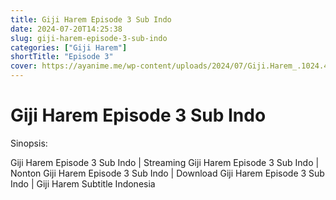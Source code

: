```yaml
---
title: Giji Harem Episode 3 Sub Indo
date: 2024-07-20T14:25:38
slug: giji-harem-episode-3-sub-indo
categories: ["Giji Harem"]
shortTitle: "Episode 3"
cover: https://ayanime.me/wp-content/uploads/2024/07/Giji.Harem_.1024.4159717.webp
---
```


# Giji Harem Episode 3 Sub Indo

<iframe-loader iframe-src1="https://play.ayanime.me/include/fluidplayer/fluidplayer.php?VideoSrc1=https%3A%2F%2Fdrive.google.com%2Ffile%2Fd%2F15qoLqW3uLmeaooTajUy-W0f4NsEkr_UT%2Fview%3Fusp%3Ddrive_link&VideoType1=video%2Fmp4&VideoQuality1=480p&VideoSrc2=https%3A%2F%2Fdrive.google.com%2Ffile%2Fd%2F1D2jbO5U-en36nHaxk_ZtZWWiwEs7_HFV%2Fview%3Fusp%3Ddrive_link&VideoType2=video%2Fmp4&VideoQuality2=720p&VideoSrc3=https%3A%2F%2Fdrive.google.com%2Ffile%2Fd%2F1Mrf7Xg7AB7wUbYVQC6fiBVO0mu1nAQRo%2Fview%3Fusp%3Ddrive_link&VideoType3=video%2Fmp4&VideoQuality3=1080p&VideoSrc4=&VideoType4=&VideoQuality4=&VideoPoster=&VideoTrack1=&kind1=&srclang1=&label1=&default1=&VideoTrack2=&kind2=&srclang2=&label2=&default2=&player=fluid+player&server=Drive+API&api=&width=100%25&height=900px" iframe-src2="https://drive.google.com/file/d/1Mrf7Xg7AB7wUbYVQC6fiBVO0mu1nAQRo/preview"></iframe-loader>

Sinopsis:
<p>Giji Harem Episode 3 Sub Indo | Streaming Giji Harem Episode 3 Sub Indo | Nonton Giji Harem Episode 3 Sub Indo | Download Giji Harem Episode 3 Sub Indo | Giji Harem Subtitle Indonesia</p>

